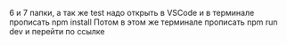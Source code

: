 6 и 7 папки, а так же test надо открыть в VSCode и в терминале прописать npm install
Потом в этом же терминале прописать npm run dev и перейти по ссылке
